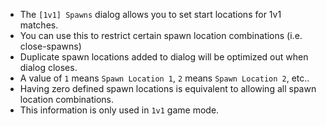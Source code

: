 - The `[1v1] Spawns` dialog allows you to set start locations for 1v1 matches.
- You can use this to restrict certain spawn location combinations (i.e. close-spawns)
- Duplicate spawn locations added to dialog will be optimized out when dialog closes.
- A value of `1` means `Spawn Location 1`, `2` means `Spawn Location 2`, etc..
- Having zero defined spawn locations is equivalent to allowing all spawn location combinations.
- This information is only used in `1v1` game mode.